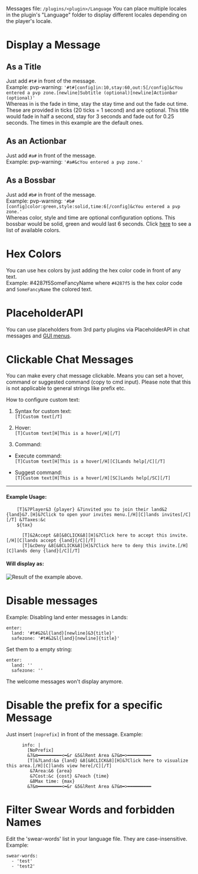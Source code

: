 Messages file: `/plugins/<plugin>/Language`
You can place multiple locales in the plugin's "Language" folder to display different locales depending on the player's locale.

# Display a Message
## As a Title
Just add `#t#` in front of the message.\
Example: pvp-warning: `'#t#[config]in:10,stay:60,out:5[/config]&cYou entered a pvp zone.[newline]Subtitle (optional)[newline]Actionbar (optional)'`\
Whereas in is the fade in time, stay the stay time and out the fade out time. These are provided in ticks (20 ticks = 1 second) and are optional. This title would fade in half a second, stay for 3 seconds and fade out for 0.25 seconds. The times in this example are the default ones.

## As an Actionbar
Just add `#a#` in front of the message.\
Example: pvp-warning: `'#a#&cYou entered a pvp zone.'`

## As a Bossbar
Just add `#b#` in front of the message.\
Example: pvp-warning: `'#b#[config]color:green,style:solid,time:6[/config]&cYou entered a pvp zone.'`\
Whereas color, style and time are optional configuration options. This bossbar would be solid, green and would last 6 seconds.
Click [here](https://hub.spigotmc.org/javadocs/spigot/org/bukkit/boss/BarColor.html) to see a list of available colors.

# Hex Colors
You can use hex colors by just adding the hex color code in front of any text.\
Example: #4287f5SomeFancyName where `#4287f5` is the hex color code and `SomeFancyName` the colored text.

# PlaceholderAPI
You can use placeholders from 3rd party plugins via PlaceholderAPI in chat messages and [GUI menus](https://github.com/Angeschossen/General/wiki/GUI-Menus#placeholderapi-placeholders).

# Clickable Chat Messages
You can make every chat message clickable. Means you can set a hover, command or suggested command (copy to cmd input).
Please note that this is not applicable to general strings like prefix etc.

How to configure custom text:

1. Syntax for custom text:\
   `[T]Custom text[/T]`

2. Hover:\
   `[T]Custom text[H]This is a hover[/H][/T]`

3. Command:
* Execute command:\
  `[T]Custom text[H]This is a hover[/H][C]Lands help[/C][/T]`

* Suggest command:\
  `[T]Custom text[H]This is a hover[/H][SC]Lands help[/SC][/T]`

***

#### Example Usage:

        [T]&7Player&3 {player} &7invited you to join their land&2 {land}&7.[H]&7Click to open your invites menu.[/H][C]lands invites[/C][/T] &7Taxes:&c 
        ${tax}

          [T]&2Accept &8[&8CLICK&8][H]&7Click here to accept this invite.[/H][C]lands accept {land}[/C][/T]
          [T]&cDeny &8[&8CLICK&8][H]&7Click here to deny this invite.[/H][C]lands deny {land}[/C][/T]


#### Will display as:

![Result of the example above.](https://i.imgur.com/BeOkyZs.png)

# Disable messages
Example: Disabling land enter messages in Lands:

    enter:
      land: '#t#&2&l{land}[newline]&3{title}'
      safezone: '#t#&2&l{land}[newline]{title}'

Set them to a empty string:

    enter:
      land: ''
      safezone: ''

The welcome messages won't display anymore.

# Disable the prefix for a specific Message
Just insert `[noprefix]` in front of the message. Example:
```
      info: |
        [NoPrefix]
        &7&m━━━━━━━━━<━&r &5&lRent Area &7&m━>━━━━━━━━━
        [T]&7Land:&a {land} &8[&8CLICK&8][H]&7Click here to visualize this area.[/H][C]lands view here[/C][/T]
         &7Area:&6 {area}
         &7Cost:&c {cost} &7each {time}
         &8Max time: {max}
        &7&m━━━━━━━━━<━&r &5&lRent Area &7&m━>━━━━━━━━━
```

# Filter Swear Words and forbidden Names
Edit the 'swear-words' list in your language file. They are case-insensitive.
Example:
````
swear-words:
  - 'test'
  - 'test2'
````
